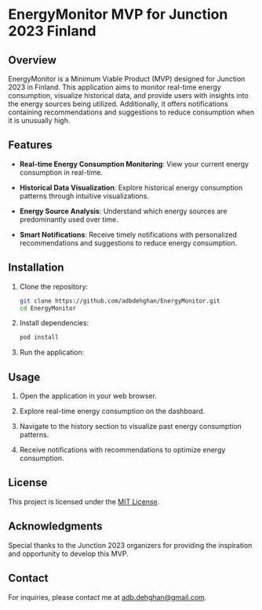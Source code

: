 # EnergyMonitor MVP for Junction 2023 Finland


## Overview

EnergyMonitor is a Minimum Viable Product (MVP) designed for Junction 2023 in Finland. This application aims to monitor real-time energy consumption, visualize historical data, and provide users with insights into the energy sources being utilized. Additionally, it offers notifications containing recommendations and suggestions to reduce consumption when it is unusually high.

## Features

- **Real-time Energy Consumption Monitoring**: View your current energy consumption in real-time.
  
- **Historical Data Visualization**: Explore historical energy consumption patterns through intuitive visualizations.

- **Energy Source Analysis**: Understand which energy sources are predominantly used over time.

- **Smart Notifications**: Receive timely notifications with personalized recommendations and suggestions to reduce energy consumption.

## Installation

1. Clone the repository:

    ```bash
    git clone https://github.com/adbdehghan/EnergyMonitor.git
    cd EnergyMonitor
    ```

2. Install dependencies:

    ```bash
    pod install
    ```

3. Run the application:


## Usage

1. Open the application in your web browser.

2. Explore real-time energy consumption on the dashboard.

3. Navigate to the history section to visualize past energy consumption patterns.

4. Receive notifications with recommendations to optimize energy consumption.


## License

This project is licensed under the [MIT License](LICENSE).

## Acknowledgments

Special thanks to the Junction 2023 organizers for providing the inspiration and opportunity to develop this MVP.

## Contact

For inquiries, please contact me at adb.dehghan@gmail.com.

